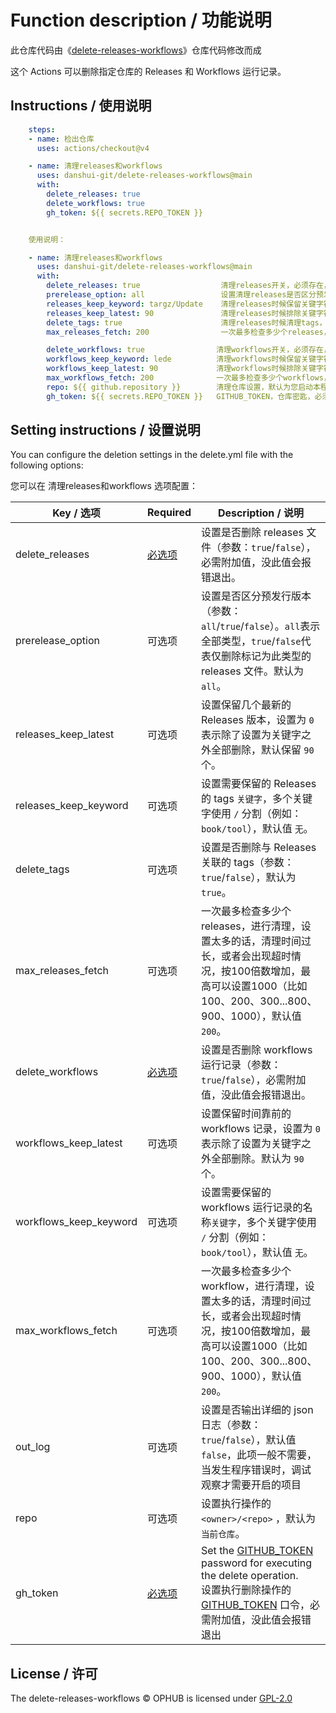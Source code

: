 # Function description / 功能说明

此仓库代码由《[delete-releases-workflows](https://github.com/ophub/delete-releases-workflows)》仓库代码修改而成

这个 Actions 可以删除指定仓库的 Releases 和 Workflows 运行记录。

## Instructions / 使用说明

```yaml
    steps:
    - name: 检出仓库
      uses: actions/checkout@v4

    - name: 清理releases和workflows
      uses: danshui-git/delete-releases-workflows@main
      with:
        delete_releases: true
        delete_workflows: true
        gh_token: ${{ secrets.REPO_TOKEN }}
```

```yaml

    使用说明：

    - name: 清理releases和workflows
      uses: danshui-git/delete-releases-workflows@main
      with:
        delete_releases: true                  清理releases开关，必须存在，如果不开就写false
        prerelease_option: all                 设置清理releases是否区分预发行版本
        releases_keep_keyword: targz/Update    清理releases时候保留关键字符名称的tags不清理（targz/Update 改成你需要的关键字符,不需要的就不附加此项）
        releases_keep_latest: 90               清理releases时候排除关键字符tags外，再保留N个时间靠前的发布不清理
        delete_tags: true                      清理releases时候清理tags，一般都开启同步清理的
        max_releases_fetch: 200                一次最多检查多少个releases，进行清理，设置太多的话，清理时间过长，或者会出现超时情况，按100倍数增加，最高可以设置1000（比如100、200、300...800、900、1000）

        delete_workflows: true                清理workflows开关，必须存在，如果不开就写false
        workflows_keep_keyword: lede          清理workflows时候保留关键字符名称的runs不清理（lede 改成你需要的关键字符,不需要的就不附加此项）
        workflows_keep_latest: 90             清理workflows时候排除关键字符runs外，再保留N个时间靠前的runs不清理
        max_workflows_fetch: 200              一次最多检查多少个workflows，进行清理，设置太多的话，清理时间过长，或者会出现超时情况，按100倍数增加，最高可以设置1000（比如100、200、300...800、900、1000）
        repo: ${{ github.repository }}        清理仓库设置，默认为您启动本程序的自身仓库
        gh_token: ${{ secrets.REPO_TOKEN }}   GITHUB_TOKEN，仓库密匙，必须存在
```

## Setting instructions / 设置说明

You can configure the deletion settings in the delete.yml file with the following options:

您可以在 清理releases和workflows 选项配置：

| Key / 选项               | Required   | Description / 说明                       |
| ----------------------- | ---------- | ---------------------------------------- |
| delete_releases         | [必选项](#) | 设置是否删除 releases 文件（参数：`true`/`false`），必需附加值，没此值会报错退出。 |
| prerelease_option       | 可选项 | 设置是否区分预发行版本（参数：`all`/`true`/`false`）。`all`表示全部类型，`true`/`false`代表仅删除标记为此类型的 releases 文件。默认为 `all`。 |
| releases_keep_latest    | 可选项 | 设置保留几个最新的 Releases 版本，设置为 `0` 表示除了设置为关键字之外全部删除，默认保留 `90` 个。 |
| releases_keep_keyword   | 可选项   | 设置需要保留的 Releases 的 tags `关键字`，多个关键字使用 `/` 分割（例如：`book/tool`），默认值 `无`。 |
| delete_tags             | 可选项   | 设置是否删除与 Releases 关联的 tags（参数：`true`/`false`），默认为 `true`。 |
| max_releases_fetch   | 可选项   | 一次最多检查多少个releases，进行清理，设置太多的话，清理时间过长，或者会出现超时情况，按100倍数增加，最高可以设置1000（比如100、200、300...800、900、1000），默认值 `200`。 |
| delete_workflows        | [必选项](#) | 设置是否删除 workflows 运行记录（参数：`true`/`false`），必需附加值，没此值会报错退出。 |
| workflows_keep_latest      | 可选项 | 设置保留时间靠前的 workflows 记录，设置为 `0` 表示除了设置为关键字之外全部删除。默认为 `90` 个。 |
| workflows_keep_keyword  | 可选项   | 设置需要保留的 workflows 运行记录的名称`关键字`，多个关键字使用 `/` 分割（例如：`book/tool`），默认值 `无`。 |
| max_workflows_fetch   | 可选项   | 一次最多检查多少个workflow，进行清理，设置太多的话，清理时间过长，或者会出现超时情况，按100倍数增加，最高可以设置1000（比如100、200、300...800、900、1000），默认值 `200`。 |
| out_log                 | 可选项   | 设置是否输出详细的 json 日志（参数：`true`/`false`），默认值 `false`，此项一般不需要，当发生程序错误时，调试观察才需要开启的项目 |
| repo                    | 可选项   | 设置执行操作的 `<owner>/<repo>` ，默认为`当前仓库`。 |
| gh_token                | [必选项](#) | Set the [GITHUB_TOKEN](https://docs.github.com/en/actions/security-guides/automatic-token-authentication) password for executing the delete operation.<br />设置执行删除操作的 [GITHUB_TOKEN](https://docs.github.com/zh/actions/security-guides/automatic-token-authentication#about-the-github_token-secret) 口令，必需附加值，没此值会报错退出 |


## License / 许可

The delete-releases-workflows © OPHUB is licensed under [GPL-2.0](https://github.com/ophub/delete-releases-workflows/blob/main/LICENSE)
